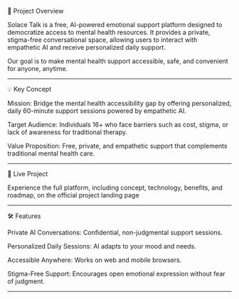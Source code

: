 🌟 Project Overview

Solace Talk is a free, AI-powered emotional support platform designed to democratize access to mental health resources. It provides a private, stigma-free conversational space, allowing users to interact with empathetic AI and receive personalized daily support.

Our goal is to make mental health support accessible, safe, and convenient for anyone, anytime.

---

💡 Key Concept

Mission: Bridge the mental health accessibility gap by offering personalized, daily 60-minute support sessions powered by empathetic AI.

Target Audience: Individuals 16+ who face barriers such as cost, stigma, or lack of awareness for traditional therapy.

Value Proposition: Free, private, and empathetic support that complements traditional mental health care.

---

🚀 Live Project

Experience the full platform, including concept, technology, benefits, and roadmap, on the official project landing page

---

🛠 Features

Private AI Conversations: Confidential, non-judgmental support sessions.

Personalized Daily Sessions: AI adapts to your mood and needs.

Accessible Anywhere: Works on web and mobile browsers.

Stigma-Free Support: Encourages open emotional expression without fear of judgment.

---
